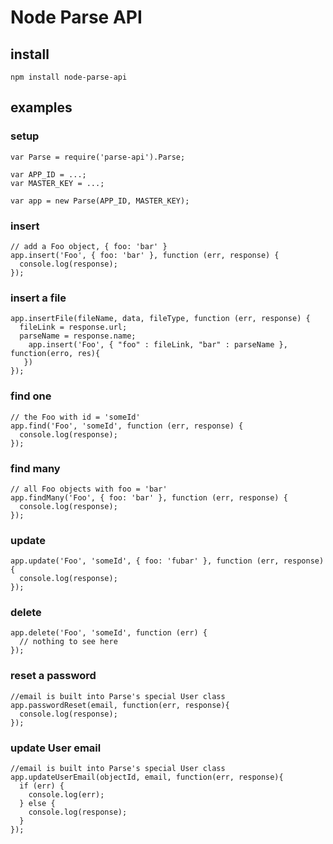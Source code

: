 Node Parse API
==============

install
-------

    npm install node-parse-api

examples
--------

### setup

    var Parse = require('parse-api').Parse;
    
    var APP_ID = ...;
    var MASTER_KEY = ...;
    
    var app = new Parse(APP_ID, MASTER_KEY);

### insert

    // add a Foo object, { foo: 'bar' }
    app.insert('Foo', { foo: 'bar' }, function (err, response) {
      console.log(response);
    });

### insert a file

    app.insertFile(fileName, data, fileType, function (err, response) {
      fileLink = response.url;
      parseName = response.name;
        app.insert('Foo', { "foo" : fileLink, "bar" : parseName }, function(erro, res){
       })
    });

### find one

    // the Foo with id = 'someId'
    app.find('Foo', 'someId', function (err, response) {
      console.log(response);
    });

### find many

    // all Foo objects with foo = 'bar'
    app.findMany('Foo', { foo: 'bar' }, function (err, response) {
      console.log(response);
    });

### update

    app.update('Foo', 'someId', { foo: 'fubar' }, function (err, response) {
      console.log(response);
    });

### delete

    app.delete('Foo', 'someId', function (err) {
      // nothing to see here
    });

### reset a password

    //email is built into Parse's special User class 
    app.passwordReset(email, function(err, response){
      console.log(response);
    });

### update User email

    //email is built into Parse's special User class 
    app.updateUserEmail(objectId, email, function(err, response){
      if (err) {
        console.log(err);
      } else {
        console.log(response);
      }
    });